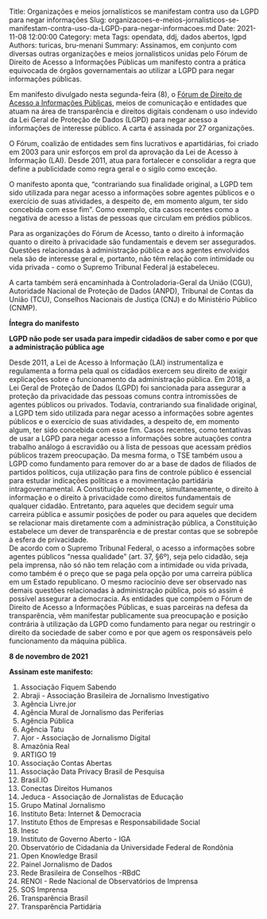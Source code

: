Title: Organizações e meios jornalísticos se manifestam contra uso da LGPD para negar informações
Slug: organizacoes-e-meios-jornalisticos-se-manifestam-contra-uso-da-LGPD-para-negar-informacoes.md
Date: 2021-11-08 12:00:00
Category: meta
Tags: opendata, ddj, dados abertos, lgpd
Authors: turicas, bru-menani
Summary: Assinamos, em conjunto com diversas outras organizações e meios jornalísticos unidas pelo Fórum de Direito de Acesso a Informações Públicas um manifesto contra a prática equivocada de órgãos governamentais ao utilizar a LGPD para negar informações públicas.

Em manifesto divulgado nesta segunda-feira (8), o [Fórum de Direito de Acesso a Informações Públicas](http://informacaopublica.org.br/), meios de comunicação e entidades que atuam na área de transparência e direitos digitais condenam o uso indevido da Lei Geral de Proteção de Dados (LGPD) para negar acesso a informações de interesse público. A carta é assinada por 27 organizações.

O Fórum, coalizão de entidades sem fins lucrativos e apartidárias, foi criado em 2003 para unir esforços em prol da aprovação da Lei de Acesso à Informação (LAI). Desde 2011, atua para fortalecer e consolidar a regra que define a publicidade como regra geral e o sigilo como exceção.

O manifesto aponta que, “contrariando sua finalidade original, a LGPD tem sido utilizada para negar acesso a informações sobre agentes públicos e o exercício de suas atividades, a despeito de, em momento algum, ter sido concebida com esse fim”. Como exemplo, cita casos recentes como a negativa de acesso a listas de pessoas que circulam em prédios públicos.

Para as organizações do Fórum de Acesso, tanto o direito à informação quanto o direito à privacidade são fundamentais e devem ser assegurados. Questões relacionadas à administração pública e aos agentes envolvidos nela são de interesse geral e, portanto, não têm relação com intimidade ou vida privada - como o Supremo Tribunal Federal já estabeleceu.

A carta também será encaminhada à Controladoria-Geral da União (CGU), Autoridade Nacional de Proteção de Dados (ANPD), Tribunal de Contas da União (TCU), Conselhos Nacionais de Justiça (CNJ) e do Ministério Público (CNMP).


**Íntegra do manifesto**

**LGPD não pode ser usada para impedir cidadãos de saber como e por que a administração pública age**

Desde 2011, a Lei de Acesso à Informação (LAI) instrumentaliza e regulamenta a forma pela qual os cidadãos exercem seu direito de exigir explicações sobre o funcionamento da administração pública. Em 2018, a Lei Geral de Proteção de Dados (LGPD) foi sancionada para assegurar a proteção da privacidade das pessoas comuns contra intromissões de agentes públicos ou privados.
Todavia, contrariando sua finalidade original, a LGPD tem sido utilizada para negar acesso a informações sobre agentes públicos e o exercício de suas atividades, a despeito de, em momento algum, ter sido concebida com esse fim.  Casos recentes, como tentativas de usar a LGPD para negar acesso a informações sobre autuações contra trabalho análogo á escravidão ou à lista de pessoas que acessam prédios públicos trazem preocupação. Da mesma forma, o TSE também usou a LGPD como fundamento para remover do ar a base de dados de filiados de partidos políticos, cuja utilização para fins de controle público é essencial para estudar indicações políticas e a movimentação partidária intragovernamental. 
A Constituição reconhece, simultaneamente, o direito à informação e o direito à privacidade como direitos fundamentais de qualquer cidadão. Entretanto, para aqueles que decidem seguir uma carreira pública e assumir posições de poder ou para aqueles que decidem se relacionar mais diretamente com a administração pública, a Constituição estabelece um dever de transparência e de prestar contas que se sobrepõe à esfera de privacidade.  
De acordo com o Supremo Tribunal Federal, o acesso a informações sobre agentes públicos “nessa qualidade” (art. 37, §6º), seja pelo cidadão, seja pela imprensa, não só não tem relação com a intimidade ou vida privada, como também é o preço que se paga pela opção por uma carreira pública em um Estado republicano. O mesmo raciocínio deve ser observado nas demais questões relacionadas à administração pública, pois só assim é possível assegurar a democracia. 
As entidades que compõem o Fórum de Direito de Acesso a Informações Públicas, e suas parceiras na defesa da transparência, vêm manifestar publicamente sua preocupação e posição contrária à utilização da LGPD como fundamento para negar ou restringir o direito da sociedade de saber como e por que agem os responsáveis pelo funcionamento da máquina pública. 

**8 de novembro de 2021**

**Assinam este manifesto:**

1. Associação Fiquem Sabendo
1. Abraji - Associação Brasileira de Jornalismo Investigativo
1. Agência Livre.jor
1. Agência Mural de Jornalismo das Periferias
1. Agência Pública
1. Agência Tatu
1. Ajor - Associação de Jornalismo Digital
1. Amazônia Real
1. ARTIGO 19
1. Associação Contas Abertas
1. Associação Data Privacy Brasil de Pesquisa
1. Brasil.IO
1. Conectas Direitos Humanos
1. Jeduca - Associação de Jornalistas de Educação
1. Grupo Matinal Jornalismo
1. Instituto Beta: Internet & Democracia
1. Instituto Ethos de Empresas e Responsabilidade Social
1. Inesc
1. Instituto de Governo Aberto - IGA
1. Observatório de Cidadania da Universidade Federal de Rondônia
1. Open Knowledge Brasil
1. Painel Jornalismo de Dados 
1. Rede Brasileira de Conselhos -RBdC 
1. RENOI - Rede Nacional de Observatórios de Imprensa
1. SOS Imprensa
1. Transparência Brasil
1. Transparência Partidária

 
